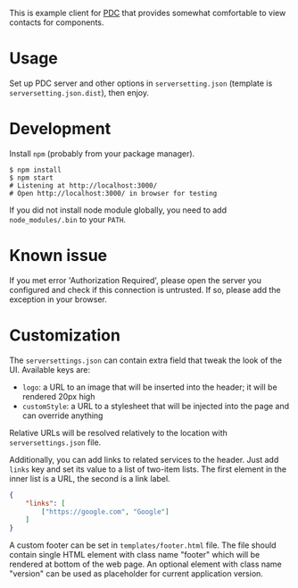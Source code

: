 This is example client for [PDC] that provides somewhat comfortable to view
contacts for components.

[PDC]: https://github.com/release-engineering/product-definition-center


# Usage

Set up PDC server and other options in `serversetting.json` (template is
`serversetting.json.dist`), then enjoy.

# Development

Install `npm` (probably from your package manager).

    $ npm install
    $ npm start 
    # Listening at http://localhost:3000/
    # Open http://localhost:3000/ in browser for testing
    
If you did not install node module globally, you need to add
`node_modules/.bin` to your `PATH`.

# Known issue

If you met error 'Authorization Required', please open the server you configured and check if this connection is untrusted.
If so, please add the exception in your browser.

# Customization

The `serversettings.json` can contain extra field that tweak the look of the
UI. Available keys are:

* `logo`: a URL to an image that will be inserted into the header; it will be
  rendered 20px high
* `customStyle`: a URL to a stylesheet that will be injected into the page and
  can override anything

Relative URLs will be resolved relatively to the location with
`serversettings.json` file.

Additionally, you can add links to related services to the header. Just add
`links` key and set its value to a list of two-item lists. The first element in
the inner list is a URL, the second is a link label.

```json
{
    "links": [
        ["https://google.com", "Google"]
    ]
}
```

A custom footer can be set in `templates/footer.html` file. The file should
contain single HTML element with class name "footer" which will be rendered at
bottom of the web page. An optional element with class name "version" can be
used as placeholder for current application version.
